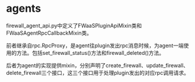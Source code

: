 # agents
firewall_agent_api.py中定义了FWaaSPluginApiMixin类和FWaaSAgentRpcCallbackMixin类。

前者继承自rpc.RpcProxy，是agent往plugin发出rpc消息时候，为agent一端使用的方法。包括set_firewall_status()方法和firewall_deleted()方法。

后者为agent的实现提供mixin，分别声明了create_firewall、update_firewall、delete_firewall三个接口，这三个接口用于处理plugin发出的对应rpc调用请求。
